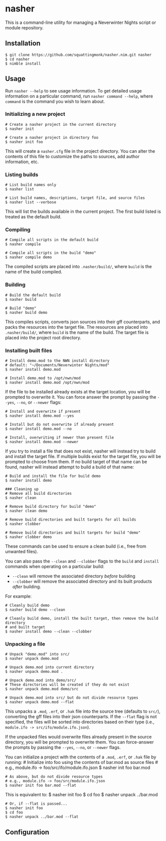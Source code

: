 # nasher
This is a command-line utility for managing a Neverwinter Nights script or 
module repository.

## Installation
    $ git clone https://github.com/squattingmonk/nasher.nim.git nasher
    $ cd nasher
    $ nimble install

## Usage
Run `nasher --help` to see usage information. To get detailed usage information 
on a particular command, run `nasher command --help`, where `command` is the 
command you wish to learn about.

### Initializing a new project
    # Create a nasher project in the current directory
    $ nasher init

    # Create a nasher project in directory foo
    $ nasher init foo

This will create a `nasher.cfg` file in the project directory. You can alter 
the contents of this file to customize the paths to sources, add author 
information, etc.

### Listing builds
    # List build names only
    $ nasher list

    # List build names, descriptions, target file, and source files
    $ nasher list --verbose

This will list the builds available in the current project. The first build 
listed is treated as the default build.

### Compiling
    # Compile all scripts in the default build
    $ nasher compile

    # Compile all scripts in the build "demo"
    $ nasher compile demo

The compiled scripts are placed into `.nasher/build/`, where `build` is the 
name of the build compiled.

### Building
    # Build the default build
    $ nasher build

    # Build "demo"
    $ nasher build demo

This compiles scripts, converts json sources into their gff counterparts, and 
packs the resources into the target file. The resources are placed into 
`.nasher/build/`, where `build` is the name of the build. The target file is 
placed into the project root directory.

### Installing built files
    # Install demo.mod to the NWN install directory
    # default: "~/Documents/Neverwinter Nights/mod"
    $ nasher install demo.mod

    # Install demo.mod to /opt/nwn/mod
    $ nasher install demo.mod /opt/nwn/mod

If the file to be installed already exists at the target location, you will be 
prompted to overwrite it. You can force answer the prompt by passing the 
`--yes`, `--no`, or `--newer` flags:

    # Install and overwrite if present
    $ nasher install demo.mod --yes

    # Install but do not overwrite if already present
    $ nasher install demo.mod --no

    # Install, overwriting if newer than present file
    $ nasher install demo.mod --newer

If you try to install a file that does not exist, nasher will instead try to 
build and install the target file. If multiple builds exist for the target 
file, you will be prompted to choose from them. If no build target of that name 
can be found, nasher will instead attempt to build a build of that name:

    # Build and install the file for build demo
    $ nasher install demo

    ### Cleaning up
    # Remove all build directories
    $ nasher clean

    # Remove build directory for build "demo"
    $ nasher clean demo

    # Remove build directories and built targets for all builds
    $ nasher clobber

    # Remove build directories and built targets for build "demo"
    $ nasher clobber demo

These commands can be used to ensure a clean build (i.e., free from unwanted 
files).

You can also pass the `--clean` and `--clobber` flags to the `build` and 
`install` commands when operating on a particular build:
- `--clean` will remove the associated directory *before* building
- `--clobber` will remove the associated directory and its built products 
  *after* building.

For example:

    # Cleanly build demo
    $ nasher build demo --clean

    # Cleanly build demo, install the built target, then remove the build directory 
    # and built target
    $ nasher install demo --clean --clobber

### Unpacking a file
    # Unpack "demo.mod" into src/
    $ nasher unpack demo.mod

    # Unpack demo.mod into current directory
    $ nasher unpack demo.mod .

    # Unpack demo.mod into demo/src/
    # These directories will be created if they do not exist
    $ nasher unpack demo.mod demo/src

    # Unpack demo.mod into src/ but do not divide resource types
    $ nasher unpack demo.mod --flat

This unpacks a `.mod`, `.erf`, or `.hak` file into the source tree (defaults to 
`src/`), converting the gff files into their json counterparts. If the `--flat` 
flag is not specified, the files will be sorted into directories based on their 
type (i.e., `module.ifo -> src/ifo/module.ifo.json`).

If the unpacked files would overwrite files already present in the source 
directory, you will be prompted to overwrite them. You can force-answer the 
prompts by passing the `--yes`, `--no`, or `--newer` flags.

You can initialize a project with the contents of a `.mod`, `.erf`, or `.hak` 
file by running:
    # Initialize into foo using the contents of bar.mod as source files
    # e.g., module.ifo -> foo/src/ifo/module.ifo.json
    $ nasher init foo bar.mod

    # As above, but do not divide resource types
    # e.g., module.ifo -> foo/src/module.ifo.json
    $ nasher init foo bar.mod --flat

This is equivalent to:
    $ nasher init foo
    $ cd foo
    $ nasher unpack ../bar.mod

    # Or, if --flat is passed...
    $ nasher init foo
    $ cd foo
    $ nasher unpack ../bar.mod --flat

## Configuration
